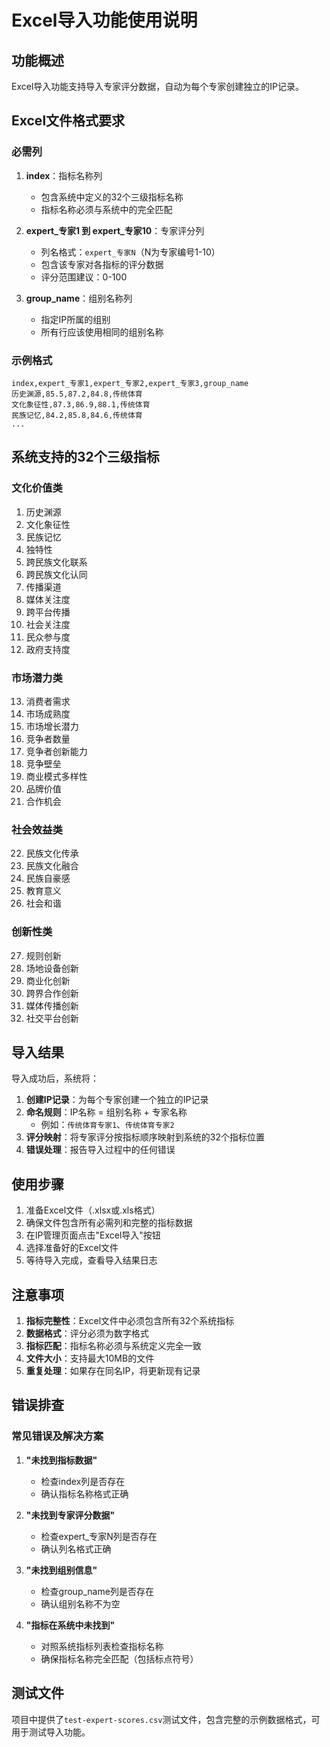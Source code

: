 # Excel导入功能使用说明

## 功能概述

Excel导入功能支持导入专家评分数据，自动为每个专家创建独立的IP记录。

## Excel文件格式要求

### 必需列

1. **index**：指标名称列
   - 包含系统中定义的32个三级指标名称
   - 指标名称必须与系统中的完全匹配

2. **expert_专家1 到 expert_专家10**：专家评分列
   - 列名格式：`expert_专家N`（N为专家编号1-10）
   - 包含该专家对各指标的评分数据
   - 评分范围建议：0-100

3. **group_name**：组别名称列
   - 指定IP所属的组别
   - 所有行应该使用相同的组别名称

### 示例格式

```csv
index,expert_专家1,expert_专家2,expert_专家3,group_name
历史渊源,85.5,87.2,84.8,传统体育
文化象征性,87.3,86.9,88.1,传统体育
民族记忆,84.2,85.8,84.6,传统体育
...
```

## 系统支持的32个三级指标

### 文化价值类
1. 历史渊源
2. 文化象征性
3. 民族记忆
4. 独特性
5. 跨民族文化联系
6. 跨民族文化认同
7. 传播渠道
8. 媒体关注度
9. 跨平台传播
10. 社会关注度
11. 民众参与度
12. 政府支持度

### 市场潜力类
13. 消费者需求
14. 市场成熟度
15. 市场增长潜力
16. 竞争者数量
17. 竞争者创新能力
18. 竞争壁垒
19. 商业模式多样性
20. 品牌价值
21. 合作机会

### 社会效益类
22. 民族文化传承
23. 民族文化融合
24. 民族自豪感
25. 教育意义
26. 社会和谐

### 创新性类
27. 规则创新
28. 场地设备创新
29. 商业化创新
30. 跨界合作创新
31. 媒体传播创新
32. 社交平台创新

## 导入结果

导入成功后，系统将：

1. **创建IP记录**：为每个专家创建一个独立的IP记录
2. **命名规则**：IP名称 = 组别名称 + 专家名称
   - 例如：`传统体育专家1`、`传统体育专家2`
3. **评分映射**：将专家评分按指标顺序映射到系统的32个指标位置
4. **错误处理**：报告导入过程中的任何错误

## 使用步骤

1. 准备Excel文件（.xlsx或.xls格式）
2. 确保文件包含所有必需列和完整的指标数据
3. 在IP管理页面点击"Excel导入"按钮
4. 选择准备好的Excel文件
5. 等待导入完成，查看导入结果日志

## 注意事项

1. **指标完整性**：Excel文件中必须包含所有32个系统指标
2. **数据格式**：评分必须为数字格式
3. **指标匹配**：指标名称必须与系统定义完全一致
4. **文件大小**：支持最大10MB的文件
5. **重复处理**：如果存在同名IP，将更新现有记录

## 错误排查

### 常见错误及解决方案

1. **"未找到指标数据"**
   - 检查index列是否存在
   - 确认指标名称格式正确

2. **"未找到专家评分数据"**
   - 检查expert_专家N列是否存在
   - 确认列名格式正确

3. **"未找到组别信息"**
   - 检查group_name列是否存在
   - 确认组别名称不为空

4. **"指标在系统中未找到"**
   - 对照系统指标列表检查指标名称
   - 确保指标名称完全匹配（包括标点符号）

## 测试文件

项目中提供了`test-expert-scores.csv`测试文件，包含完整的示例数据格式，可用于测试导入功能。 